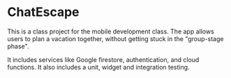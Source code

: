 # ChatEscape
This is a class project for the mobile development class.
The app allows users to plan a vacation together, without getting stuck in the "group-stage phase".

It includes services like Google firestore, authentication, and cloud functions.
It also includes a unit, widget and integration testing.

